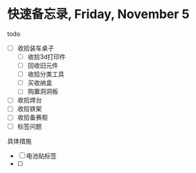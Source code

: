 # 快速备忘录,  Friday, November 5

todo

* [ ] 收拾装车桌子
  * [ ] 收拾3d打印件
  * [ ] 回收旧元件
  * [ ] 收拾分类工具
  * [ ] 买收纳盒
  * [ ] 购置洞洞板
* [ ] 收拾焊台
* [ ] 收拾铁架
* [ ] 收拾备赛柜
* [ ] 标签问题

具体措施
* [ ] 电池贴标签
* [ ] 